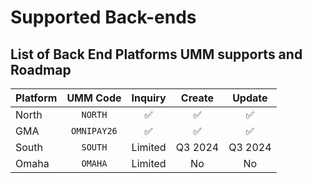 # Supported Back-ends

## List of Back End Platforms UMM supports and Roadmap

| Platform |     UMM Code     | Inquiry | Create | Update |
|----------|:----------------:|:-------:|:------:|:------:|
| North    |      `NORTH`     |   ✅    |  ✅    |  ✅    |
| GMA      |    `OMNIPAY26`   |   ✅    |  ✅    |  ✅    |
| South    |      `SOUTH`     | Limited | Q3 2024 | Q3 2024 |
| Omaha    |      `OMAHA`     | Limited |   No    |   No   |
